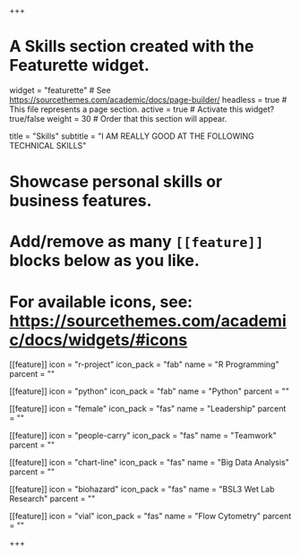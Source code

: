 +++
# A Skills section created with the Featurette widget.
widget = "featurette"  # See https://sourcethemes.com/academic/docs/page-builder/
headless = true  # This file represents a page section.
active = true  # Activate this widget? true/false
weight = 30  # Order that this section will appear.

title = "Skills"
subtitle = "I AM REALLY GOOD AT THE FOLLOWING TECHNICAL SKILLS"

# Showcase personal skills or business features.
# 
# Add/remove as many `[[feature]]` blocks below as you like.
# 
# For available icons, see: https://sourcethemes.com/academic/docs/widgets/#icons

[[feature]]
  icon = "r-project"
  icon_pack = "fab"
  name = "R Programming"
  parcent = ""
  
[[feature]]
  icon = "python"
  icon_pack = "fab"
  name = "Python"
  parcent = ""  
  
[[feature]]
  icon = "female"
  icon_pack = "fas"
  name = "Leadership"
  parcent = ""  
  
[[feature]]
  icon = "people-carry"
  icon_pack = "fas"
  name = "Teamwork"
  parcent = ""
  
[[feature]]
  icon = "chart-line"
  icon_pack = "fas"
  name = "Big Data Analysis"
  parcent = ""
  
[[feature]]
  icon = "biohazard"
  icon_pack = "fas"
  name = "BSL3 Wet Lab Research"
  parcent = ""
  
[[feature]]
  icon = "vial"
  icon_pack = "fas"
  name = "Flow Cytometry"
  parcent = ""

+++
